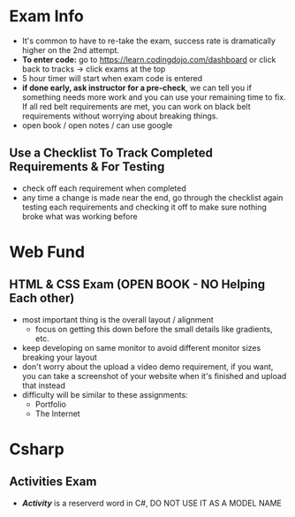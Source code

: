 # Exam Info
- It's common to have to re-take the exam, success rate is dramatically higher on the 2nd attempt.
- **To enter code:** go to https://learn.codingdojo.com/dashboard or click back to tracks -> click exams at the top
- 5 hour timer will start when exam code is entered
- **if done early, ask instructor for a pre-check**, we can tell you if something needs more work and you can use your remaining time to fix. If all red belt requirements are met, you can work on black belt requirements without worrying about breaking things.
- open book / open notes / can use google

## Use a Checklist To Track Completed Requirements & For Testing
- check off each requirement when completed
- any time a change is made near the end, go through the checklist again testing each requirements and checking it off to make sure nothing broke what was working before

# Web Fund

## HTML & CSS Exam (**OPEN BOOK** - NO Helping Each other)
- most important thing is the overall layout / alignment
  - focus on getting this down before the small details like gradients, etc.
- keep developing on same monitor to avoid different monitor sizes breaking your layout
- don't worry about the upload a video demo requirement, if you want, you can take a screenshot of your website when it's finished and upload that instead
- difficulty will be similar to these assignments:
  - Portfolio
  - The Internet

# Csharp
## Activities Exam
- ***Activity*** is a reserverd word in C#, DO NOT USE IT AS A MODEL NAME